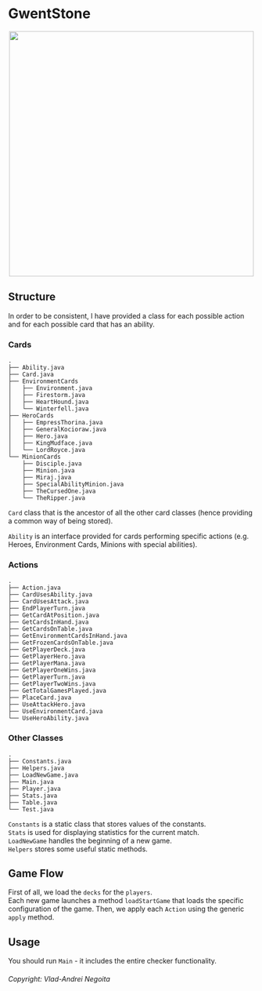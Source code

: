 # GwentStone

<div align="center"><img src="https://tenor.com/view/witcher3-gif-9340436.gif" width="500px"></div>

## Structure

In order to be consistent, I have provided a class for
each possible action and for each possible card that
has an ability.

### Cards

```
.
├── Ability.java
├── Card.java
├── EnvironmentCards
│   ├── Environment.java
│   ├── Firestorm.java
│   ├── HeartHound.java
│   └── Winterfell.java
├── HeroCards
│   ├── EmpressThorina.java
│   ├── GeneralKocioraw.java
│   ├── Hero.java
│   ├── KingMudface.java
│   └── LordRoyce.java
└── MinionCards
    ├── Disciple.java
    ├── Minion.java
    ├── Miraj.java
    ├── SpecialAbilityMinion.java
    ├── TheCursedOne.java
    └── TheRipper.java
```

`Card` class that is the ancestor of all the other
card classes (hence providing a common way of being stored).<br />

`Ability` is an interface provided for cards performing
specific actions (e.g. Heroes, Environment Cards, Minions
with special abilities).

### Actions
```
.
├── Action.java
├── CardUsesAbility.java
├── CardUsesAttack.java
├── EndPlayerTurn.java
├── GetCardAtPosition.java
├── GetCardsInHand.java
├── GetCardsOnTable.java
├── GetEnvironmentCardsInHand.java
├── GetFrozenCardsOnTable.java
├── GetPlayerDeck.java
├── GetPlayerHero.java
├── GetPlayerMana.java
├── GetPlayerOneWins.java
├── GetPlayerTurn.java
├── GetPlayerTwoWins.java
├── GetTotalGamesPlayed.java
├── PlaceCard.java
├── UseAttackHero.java
├── UseEnvironmentCard.java
└── UseHeroAbility.java
```

### Other Classes

```
.
├── Constants.java
├── Helpers.java
├── LoadNewGame.java
├── Main.java
├── Player.java
├── Stats.java
├── Table.java
└── Test.java
```

`Constants` is a static class that stores values of the constants.
<br />
`Stats` is used for displaying statistics for the current match.
<br />
`LoadNewGame` handles the beginning of a new game.
<br />
`Helpers` stores some useful static methods.




## Game Flow
First of all, we load the `decks` for the `players`.
<br />
Each new game launches a method `loadStartGame` that
loads the specific configuration of the game.
Then, we apply each `Action` using the generic `apply` method.

## Usage
You should run `Main` - it includes the entire checker functionality.

###### Copyright: Vlad-Andrei Negoita

